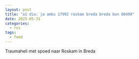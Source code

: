 ```yaml
---
layout: post
title: "a1 dia: ja ambu 17992 roskam breda breda bon 80499"
date: 2025-05-31
categories: 
  - rss
tags: 
  - feed
---
```


Traumaheli met spoed naar Roskam in Breda
